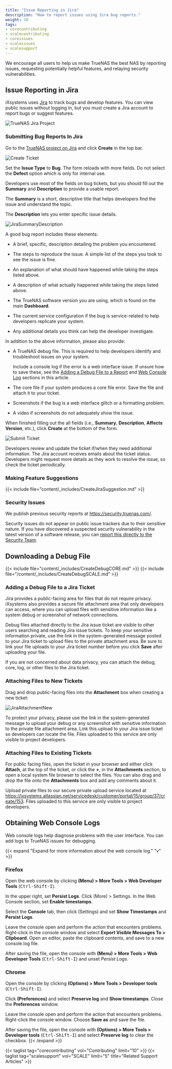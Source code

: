```yaml
---
title: "Issue Reporting in Jira"
description: "How to report issues using Jira bug reports."
weight: 10
tags:
- corecontributing
- scalecontributing
- coreissues
- scaleissues
- scalesupport
---
```


We encourage all users to help us make TrueNAS the best NAS by reporting issues, requesting potentially helpful features, and relaying security vulnerabilities.  

## Issue Reporting in Jira
iXsystems uses [Jira](https://www.atlassian.com/software/jira) to track bugs and develop features.
You can view public issues without logging in, but you must create a Jira account to report bugs or suggest features.

![TrueNAS Jira Project](/images/Contribute/Jira.png "TrueNAS Jira Project")

### Submitting Bug Reports In Jira

Go to the [TrueNAS project on Jira](https://ixsystems.atlassian.net/jira/software/c/projects/NAS/issues) and click **Create** in the top bar.

![Create Ticket](/images/Contribute/JiraCreate.png "Create Ticket")

Set the **Issue Type** to **Bug**. The form reloads with more fields. Do not select the **Defect** option which is only for internal use.

Developers use most of the fields on bug tickets, but you should fill out the **Summary** and **Description** to provide a usable report.

The **Summary** is a short, descriptive title that helps developers find the issue and understand the topic.

The **Description** lets you enter specific issue details.

![JiraSummaryDescription](/images/Contribute/JiraSummaryDescription.png "Summary and Description Field")

A good bug report includes these elements:

* A brief, specific, description detailing the problem you encountered.

* The steps to reproduce the issue. A simple list of the steps you took to see the issue is fine.

* An explanation of what should have happened while taking the steps listed above.

* A description of what actually happened while taking the steps listed above.

* The TrueNAS software version you are using, which is found on the main **Dashboard**.

* The current service configuration if the bug is service-related to help developers replicate your system.

* Any additional details you think can help the developer investigate.

In addition to the above information, please also provide:

* A TrueNAS debug file. This is required to help developers identify and troubleshoot issues on your system.

  Include a console log if the error is a web interface issue.
  If unsure how to save these, see the [Adding a Debug File to a Report](#adding-a-debug-file-to-a-jira-ticket) and [Web Console Log](#obtaining-web-console-logs) sections in this article.

* The core file if your system produces a core file error. Save the file and attach it to your ticket.

* Screenshots if the bug is a web interface glitch or a formatting problem.

* A video if screenshots do not adequately show the issue.

When finished filling out the all fields (i.e., **Summary**, **Description**, **Affects Version**, etc.), click **Create** at the bottom of the form.

![Submit Ticket](/images/Contribute/JiraCreateBottom.png "Submit Ticket")

Developers review and update the ticket if/when they need additional information.
The Jira account receives emails about the ticket status.
Developers might request more details as they work to resolve the issue, so check the ticket periodically.

### Making Feature Suggestions

{{< include file="content/_includes/CreateJiraSuggestion.md" >}}

### Security Issues

We publish previous security reports at https://security.truenas.com/.

Security issues do not appear on public issue trackers due to their sensitive nature.
If you have discovered a suspected security vulnerability in the latest version of a software release, you can [report this directly to the Security Team](mailto:security-officer@ixsystems.com).

## Downloading a Debug File
{{< include file="content/_includes/CreateDebugCORE.md" >}}
{{< include file="/content/_includes/CreateDebugSCALE.md" >}}

### Adding a Debug File to a Jira Ticket
Jira provides a public-facing area for files that do not require privacy.
iXsystems also provides a secure file attachment area that only developers can access, where you can upload files with sensitive information like a system debug or screenshot of network connections.

Debug files attached directly to the Jira issue ticket are visible to other users searching and reading Jira issue tickets.
To keep your sensitive information private, use the link in the system-generated message posted to your Jira ticket to upload files to the private attachment area.
Be sure to link your file uploads to your Jira ticket number before you click **Save** after uploading your file.

If you are not concerned about data privacy, you can attach the debug, core, log, or other files to the Jira ticket.

### Attaching Files to New Tickets

Drag and drop public-facing files into the **Attachment** box when creating a new ticket:

![JiraAttachmentNew](/images/Contribute/newjiraattachments.png "NAS Project Bug Creation Form")

To protect your privacy, please use the link in the system-generated message to upload your debug or any screenshot with sensitive information to the private file attachment area.
Link this upload to your Jira issue ticket so developers can locate the file. Files uploaded to this service are only visible to project developers.

### Attaching Files to Existing Tickets

For public facing files, open the ticket in your browser and either click **Attach**, at the top of the ticket, or click the **+**, in the **Attachments** section, to open a local system file browser to select the files.
You can also drag and drop the file onto the **Attachments** box and add any comments about it.

Upload private files to our secure private upload service located at
https://ixsystems.atlassian.net/servicedesk/customer/portal/15/group/37/create/153. Files uploaded to this service are only visible to project developers.

## Obtaining Web Console Logs
Web console logs help diagnose problems with the user interface.
You can add logs to TrueNAS issues for debugging.

{{< expand "Expand for more information about the web console log." "v" >}}
### Firefox

Open the web console by clicking <i class="fa fa-bars" aria-hidden="true" title="Menu"></i> **(Menu) > More Tools > Web Developer Tools** (<kbd>Ctrl-Shift-I</kbd>).

In the upper right, set **Persist Logs**.
Click <i class="fa fa-bars" aria-hidden="true" title="More"></i> (More) > Settings. In the Web Console section, set **Enable timestamps**.

Select the **Console** tab, then click <i class="fa fa-cog" aria-hidden="true" title="Settings"></i> (Settings) and set **Show Timestamps** and **Persist Logs**.

Leave the console open and perform the action that encounters problems.
Right-click in the console window and select **Export Visible Messages To > Clipboard**.
Open an editor, paste the clipboard contents, and save to a new <file>console.log</file> file.

After saving the file, open the console with <i class="fa fa-bars" aria-hidden="true" title="Menu"></i> **(Menu) > More Tools > Web Developer Tools** (<kbd>Ctrl-Shift-I</kbd>) and unset *Persist Logs*.

### Chrome

Open the console by clicking <i class="fa fa-ellipsis-v" aria-hidden="true" title="Options"></i> **(Options) > More Tools > Developer tools** (<kbd>Ctrl-Shift-I</kbd>).

Click <i class="fa fa-cog" aria-hidden="true" title="Settings"></i> **(Preferences)** and select **Preserve log** and **Show timestamps**. Close the **Preferences** window.

Leave the console open and perform the action that encounters problems. Right-click the console window. Choose **Save as** and save the file.

After saving the file, open the console with <i class="fa fa-ellipsis-v" aria-hidden="true" title="Options"></i> **(Options) > More Tools > Developer tools** (<kbd>Ctrl-Shift-I</kbd>) and select **Preserve log** to clear the checkbox.
{{< /expand >}}

{{< taglist tag="corecontributing" vol="Contributing" limit="10" >}}
{{< taglist tag="scalesupport" vol="SCALE" limit="5" title="Related Support Articles" >}}
